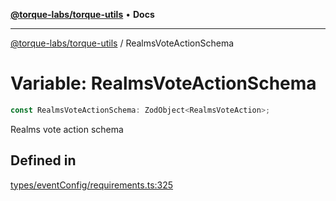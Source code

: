 [**@torque-labs/torque-utils**](../README.md) • **Docs**

***

[@torque-labs/torque-utils](../README.md) / RealmsVoteActionSchema

# Variable: RealmsVoteActionSchema

```ts
const RealmsVoteActionSchema: ZodObject<RealmsVoteAction>;
```

Realms vote action schema

## Defined in

[types/eventConfig/requirements.ts:325](https://github.com/torque-labs/torque-utils/blob/3bd29ca22f900f1cf2686f7f240bf82e15337207/types/eventConfig/requirements.ts#L325)
